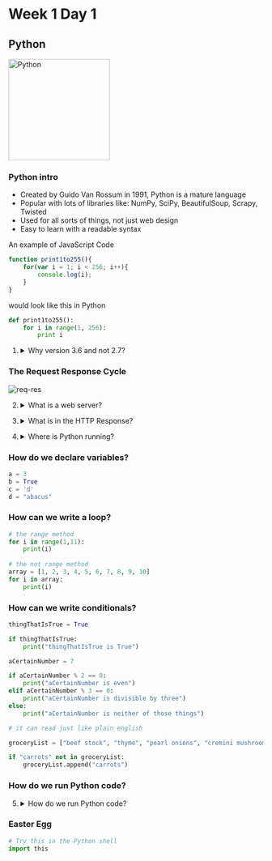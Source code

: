 # Week 1 Day 1

## Python

<img src="https://www.python.org/static/opengraph-icon-200x200.png" alt="Python" width="200px">

### Python intro

* Created by Guido Van Rossum in 1991, Python is a mature language
* Popular with lots of libraries like: NumPy, SciPy, BeautifulSoup, Scrapy, Twisted
* Used for all sorts of things, not just web design
* Easy to learn with a readable syntax

An example of JavaScript Code

```javascript
function print1to255(){
    for(var i = 1; i < 256; i++){
        console.log(i);
    }
}
```

would look like this in Python

```python
def print1to255():
    for i in range(1, 256):
        print i
```

1. <details> 
    <summary>Why version 3.6 and not 2.7?</summary>
    The changes between 3.6 and 2.7 are very minimal, and support for 2.7 will end in 2020. Most libraries written in 2.7 have versions for 3.6. 3.6 has some really nice improvements like the way division works and the way the range function works.
</details>

### The Request Response Cycle

<img src="https://i.imgur.com/fVHiuUz.png" alt="req-res">

2. <details> 
    <summary>What is a web server?</summary>
    A computer system that processes HTTP requests.
</details>

3. <details>
    <summary>What is in the HTTP Response?</summary>
    HTML, CSS, and JavaScript
</details>

4. <details>
    <summary>Where is Python running?</summary>
    On the server, Python (specifically the Flask microframework or the Django framework) will handle the logic of what to do with each HTTP request and what to return in the HTTP repsonse.
</details>

### How do we declare variables?
```python
a = 3
b = True
c = 'd'
d = "abacus"
```

### How can we write a loop?
```python
# the range method
for i in range(1,11):
    print(i)
    
# the not range method
array = [1, 2, 3, 4, 5, 6, 7, 8, 9, 10]
for i in array:
    print(i)
```

### How can we write conditionals?
```python
thingThatIsTrue = True

if thingThatIsTrue:
    print("thingThatIsTrue is True")

aCertainNumber = 7

if aCertainNumber % 2 == 0:
    print("aCertainNumber is even")
elif aCertainNumber % 3 == 0:
    print("aCertainNumber is divisible by three")
else:
    print("aCertainNumber is neither of those things")

# it can read just like plain english

groceryList = ["beef stock", "thyme", "pearl onions", "cremini mushrooms"]

if "carrots" not in groceryList:
    groceryList.append("carrots")

```

### How do we run Python code?

5. <details> 
    <summary>How do we run Python code?</summary>
    We can run Python in the Python shell directly, or save our code to a file that ends in the <code>.py</code> file extension and tell python to run that file from our terminal.

    Python is an interpreted language, although it does compile our code into bytecode <code>.pyc</code> to be run in the Python shell from time to time.
</details>

### Easter Egg
```python
# Try this in the Python shell
import this
```
